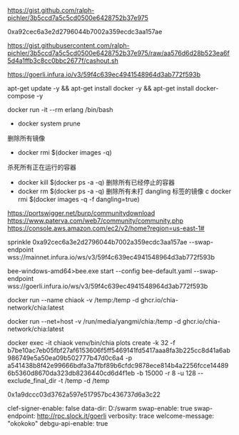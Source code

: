 https://gist.github.com/ralph-pichler/3b5ccd7a5c5cd0500e6428752b37e975


0xa92cec6a3e2d2796044b7002a359ecdc3aa157ae

https://gist.githubusercontent.com/ralph-pichler/3b5ccd7a5c5cd0500e6428752b37e975/raw/aa576d6d28b523ea6f5d4a1ffb3c8cc0bbc2677f/cashout.sh


https://goerli.infura.io/v3/59f4c639ec4941548964d3ab772f593b


apt-get update -y && apt-get install docker -y && apt-get install docker-compose -y





docker run -it --rm erlang /bin/bash
- docker system prune

删除所有镜像

- docker rmi $(docker images -q)

杀死所有正在运行的容器
- docker kill $(docker ps -a -q)
删除所有已经停止的容器
- docker rm $(docker ps -a -q)
删除所有未打 dangling 标签的镜像
c docker rmi $(docker images -q -f dangling=true)


https://portswigger.net/burp/communitydownload
https://www.paterva.com/web7/community/community.php
https://console.aws.amazon.com/ec2/v2/home?region=us-east-1#



sprinkle 0xa92cec6a3e2d2796044b7002a359ecdc3aa157ae
--swap-endpoint wss://mainnet.infura.io/ws/v3/59f4c639ec4941548964d3ab772f593b

bee-windows-amd64>bee.exe start --config bee-default.yaml --swap-endpoint wss://goerli.infura.io/ws/v3/59f4c639ec4941548964d3ab772f593b
                                  
docker run --name chiaok -v /temp:/temp -d ghcr.io/chia-network/chia:latest

docker run --net=host -v /run/media/yangmi/chia:/temp -d ghcr.io/chia-network/chia:latest


docker exec -it chiaok venv/bin/chia plots create -k 32 -f b7be10ac7eb05fbf27af6153606f5ff5469141fd5417aaa8fa3b225cc8d41a6ab986749e5a50ea09b502777b47d0c6a4 -p a541438b8f42e99666bdfa3a7fbf89b6cfdc9878ece814b4a2256fcce144896b5360d8670da323db8236440cd6d4f1eb -b 15000 -r 8 -u 128 --exclude_final_dir -t /temp -d /temp


0x1a9dccc03d3762a597e517957bc436737d6a3c22



clef-signer-enable: false
data-dir: D:/swarm
swap-enable: true
swap-endpoint: http://rpc.slock.it/goerli
verbosity: trace
welcome-message: "okokoko"
debgu-api-enable: true

